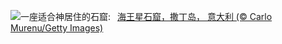 ![](https://www.bing.com/th?id=OHR.NeptunesGrotto_ZH-CN3092540170_UHD.jpg&w=1000)一座适合神居住的石窟:&nbsp;&ensp;[海王星石窟，撒丁岛， 意大利 (© Carlo Murenu/Getty Images)](https://www.bing.com/th?id=OHR.NeptunesGrotto_ZH-CN3092540170_UHD.jpg)
<br><br/>
